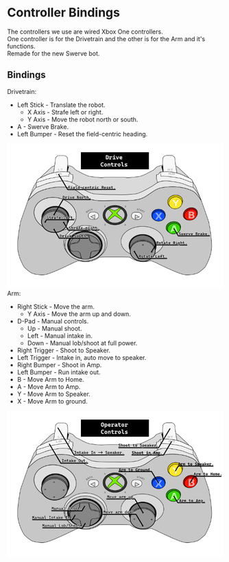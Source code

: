 # Controller Bindings
The controllers we use are wired Xbox One controllers.\
One controller is for the Drivetrain and the other is for the Arm and it's functions.\
Remade for the new Swerve bot.
## Bindings
Drivetrain:
- Left Stick - Translate the robot.
  - X Axis - Strafe left or right.
  - Y Axis - Move the robot north or south.
- A - Swerve Brake.
- Left Bumper - Reset the field-centric heading.
<!-- end list -->
![Drivetrain Layout](./xbox-controller-drive-bg.png)\
Arm:
 - Right Stick - Move the arm.
   - Y Axis - Move the arm up and down.
 - D-Pad - Manual controls.
   - Up - Manual shoot.
   - Left - Manual intake in.
   - Down - Manual lob/shoot at full power.
 - Right Trigger - Shoot to Speaker.
 - Left Trigger - Intake in, auto move to speaker.
 - Right Bumper - Shoot in Amp.
 - Left Bumper - Run intake out.
 - B - Move Arm to Home.
 - A - Move Arm to Amp.
 - Y - Move Arm to Speaker.
 - X - Move Arm to ground.
  <!-- end list -->
  ![Operator Layout](./xbox-controller-op-bg.png)
